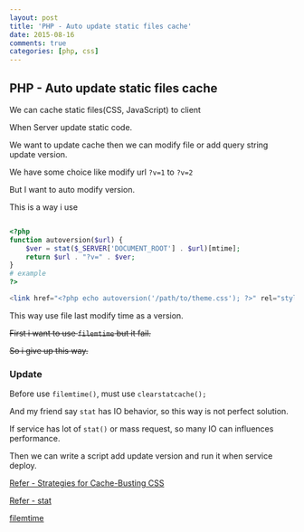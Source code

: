 ```yaml
---
layout: post
title: 'PHP - Auto update static files cache'
date: 2015-08-16
comments: true
categories: [php, css]
---
```

## PHP - Auto update static files cache

We can cache static files(CSS, JavaScript) to client

When Server update static code.

We want to update cache then we can modify file or add query string update version.

We have some choice like modify url `?v=1` to `?v=2`

But I want to auto modify version.

This is a way i use

```php

<?php
function autoversion($url) {
    $ver = stat($_SERVER['DOCUMENT_ROOT'] . $url)[mtime];
    return $url . "?v=" . $ver;
}
# example
?>

<link href="<?php echo autoversion('/path/to/theme.css'); ?>" rel="stylesheet">
```

This way use file last modify time as a version.

~~First i want to use `filemtime` but it fail.~~

~~So i give up this way.~~

### Update

Before use `filemtime()`, must use `clearstatcache();`

And my friend say `stat` has IO behavior, so this way is not perfect solution.

If service has lot of `stat()` or mass request, so many IO can influences performance.

Then we can write a script add update version and run it when service deploy.

[Refer - Strategies for Cache-Busting CSS](https://css-tricks.com/strategies-for-cache-busting-css/)

[Refer - stat](http://php.net/manual/en/function.stat.php)

[filemtime](http://php.net/manual/en/function.filemtime.php)
